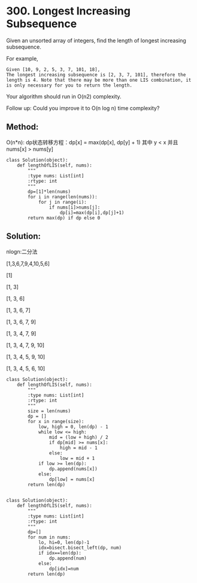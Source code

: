 # 300. Longest Increasing Subsequence

Given an unsorted array of integers, find the length of longest increasing subsequence.

For example,

    Given [10, 9, 2, 5, 3, 7, 101, 18],
    The longest increasing subsequence is [2, 3, 7, 101], therefore the length is 4. Note that there may be more than one LIS combination, it is only necessary for you to return the length.

Your algorithm should run in O(n2) complexity.

Follow up: Could you improve it to O(n log n) time complexity?

## Method:

O(n*n): dp状态转移方程：dp[x] = max(dp[x], dp[y] + 1) 其中 y < x 并且 nums[x] > nums[y]

    class Solution(object):
        def lengthOfLIS(self, nums):
            """
            :type nums: List[int]
            :rtype: int
            """
            dp=[1]*len(nums)
            for i in range(len(nums)):
                for j in range(i):
                    if nums[i]>nums[j]:
                        dp[i]=max(dp[i],dp[j]+1)
            return max(dp) if dp else 0
            
## Solution:
nlogn:二分法

[1,3,6,7,9,4,10,5,6]

[1]

[1, 3]

[1, 3, 6]

[1, 3, 6, 7]

[1, 3, 6, 7, 9]

[1, 3, 4, 7, 9]

[1, 3, 4, 7, 9, 10]

[1, 3, 4, 5, 9, 10]

[1, 3, 4, 5, 6, 10]


    class Solution(object):
        def lengthOfLIS(self, nums):
            """
            :type nums: List[int]
            :rtype: int
            """
            size = len(nums)
            dp = []
            for x in range(size):
                low, high = 0, len(dp) - 1
                while low <= high:
                    mid = (low + high) / 2
                    if dp[mid] >= nums[x]:
                        high = mid - 1
                    else:
                        low = mid + 1
                if low >= len(dp):
                    dp.append(nums[x])
                else:
                    dp[low] = nums[x]
            return len(dp)
            
            
    class Solution(object):
        def lengthOfLIS(self, nums):
            """
            :type nums: List[int]
            :rtype: int
            """
            dp=[]
            for num in nums:
                lo, hi=0, len(dp)-1
                idx=bisect.bisect_left(dp, num)
                if idx==len(dp):
                    dp.append(num)
                else:
                    dp[idx]=num
            return len(dp)